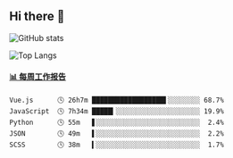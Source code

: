 ## Hi there 👋

![GitHub stats](https://github-readme-stats.orilight.top/api?username=orilights)

![Top Langs](https://github-readme-stats.orilight.top/api/top-langs/?username=orilights&layout=compact)

<!-- waka-box start -->
#### <a href="https://gist.github.com/92c8d5b388768c10efcba86e82b7c4fb" target="_blank">📊 每周工作报告</a>
```text
Vue.js      🕓 26h7m ██████████████████▌░░░░░░░░ 68.7%
JavaScript  🕓 7h34m █████▎░░░░░░░░░░░░░░░░░░░░░ 19.9%
Python      🕓 55m   ▋░░░░░░░░░░░░░░░░░░░░░░░░░░  2.4%
JSON        🕓 49m   ▌░░░░░░░░░░░░░░░░░░░░░░░░░░  2.2%
SCSS        🕓 38m   ▍░░░░░░░░░░░░░░░░░░░░░░░░░░  1.7%
```
<!-- Powered by https://github.com/journey-ad/waka-box-go . -->
<!-- waka-box end -->
